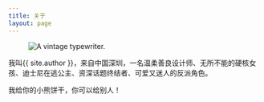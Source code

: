 ```yaml
---
title: 关于
layout: page
---
```

<figure class="svelte-1t712sc"> <img alt="A vintage typewriter." class="svelte-1t712sc" src="{{ site.url }}/assets/about.jpg"></figure>
          
我叫{{ site.author }}，来自中国深圳，一名温柔善良设计师、无所不能的硬核女孩、迪士尼在逃公主、资深话题终结者、可爱又迷人的反派角色。

我给你的小熊饼干，你可以给别人！
